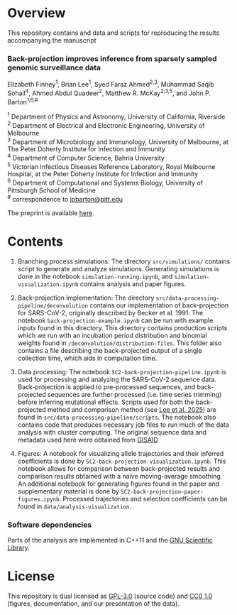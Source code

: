 
# Overview

This repository contains and data and scripts for reproducing the results accompanying the manuscript  

### Back-projection improves inference from sparsely sampled genomic surveillance data
Elizabeth Finney<sup>1</sup>, Brian Lee<sup>1</sup>, Syed Faraz Ahmed<sup>2,3</sup>, Muhammad Saqib Sohail<sup>4</sup>, Ahmed Abdul Quadeer<sup>2</sup>, Matthew R. McKay<sup>2,3,5</sup>, and John P. Barton<sup>1,6,#</sup>  

<sup>1</sup> Department of Physics and Astronomy, University of California, Riverside  
<sup>2</sup> Department of Electrical and Electronic Engineering, University of Melbourne  
<sup>3</sup> Department of Microbiology and Immunology, University of Melbourne, at The Peter Doherty Institute for Infection and Immunity  
<sup>4</sup> Department of Computer Science, Bahria University  
<sup>5</sup> Victorian Infectious Diseases Reference Laboratory, Royal Melbourne Hospital, at the Peter Doherty Institute for Infection and Immunity  
<sup>6</sup> Department of Computational and Systems Biology, University of Pittsburgh School of Medicine  
<sup>#</sup> correspondence to [jpbarton@pitt.edu](mailto:jpbarton@pitt.edu)  

The preprint is available [here](https://www.biorxiv.org/content/10.1101/2025.06.29.662219v1).

# Contents

1. Branching process simulations: The directory `src/simulations/` contains script to generate and analyze simulations. Generating simulations is done in the notebook `simulation-running.ipynb`, and `simulation-visualization.ipynb` contains analysis and paper figures.

2. Back-projection implementation: The directory `src/data-processing-pipeline/deconvolution` contains our implementation of back-projection for SARS-CoV-2, originally described by Becker et al. 1991. The notebook `back-projection-example.ipynb` can be run with example inputs found in this directory. This directory contains production scripts which we run with an incubation period distribution and binomial weights found in `/deconvolution/distribution-files`. This folder also contains a file describing the back-projected output of a single collection time, which aids in computation time.

3. Data processing: The notebook `SC2-back-projection-pipeline.ipynb` is used for processing and analyzing the SARS-CoV-2 sequence data. Back-projection is applied to pre-processed sequences, and back-projected sequences are further processed (i.e. time series trimming) before inferring mutational effects. Scripts used for both the back-projected method and comparison method (see [Lee et al. 2025](https://www.nature.com/articles/s41467-024-55593-0)) are found in `src/data-processing-pipeline/scripts`. The notebook also contains code that produces necessary job files to run much of the data analysis with cluster computing. The original sequence data and metadata used here were obtained from [GISAID](https://gisaid.org/)

4. Figures: A notebook for visualizing allele trajectories and their inferred coefficients is done by `SC2-back-projection-visualization.ipynb`. This notebook allows for comparison between back-projected results and comparison results obtained with a naive moving-average smoothing. An additional notebook for generating figures found in the paper and supplementary material is done by `SC2-back-projection-paper-figures.ipynb`. Processed trajectories and selection coefficients can be found in `data/analysis-visualization`.

### Software dependencies

Parts of the analysis are implemented in C++11 and the [GNU Scientific Library](https://www.gnu.org/software/gsl/).

# License

This repository is dual licensed as [GPL-3.0](LICENSE-GPL) (source code) and [CC0 1.0](LICENSE-CC0) (figures, documentation, and our presentation of the data).
